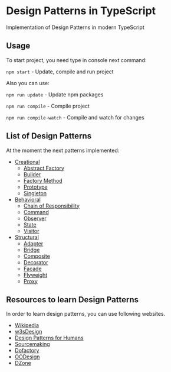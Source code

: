 # Design Patterns in TypeScript
Implementation of Design Patterns in modern TypeScript

## Usage
To start project, you need type in console next command: 

`npm start` - Update, compile and run project

Also you can use:

`npm run update` - Update npm packages

`npm run compile` - Compile project

`npm run compile-watch` - Compile and watch for changes

## List of Design Patterns

At the moment the next patterns implemented:

* [Creational](https://github.com/allordiron/Design-Patterns-in-TypeScript/tree/master/patterns/creational/)
    * [Abstract Factory](https://github.com/allordiron/Design-Patterns-in-TypeScript/tree/master/patterns/creational/abstract%20factory/index.ts)
    * [Builder](https://github.com/allordiron/Design-Patterns-in-TypeScript/tree/master/patterns/creational/builder/index.ts)
    * [Factory Method](https://github.com/allordiron/Design-Patterns-in-TypeScript/tree/master/patterns/creational/factory%20method/index.ts)
    * [Prototype](https://github.com/allordiron/Design-Patterns-in-TypeScript/tree/master/patterns/creational/prototype/index.ts)
    * [Singleton](https://github.com/allordiron/Design-Patterns-in-TypeScript/tree/master/patterns/creational/singleton/index.ts)
* [Behavioral](https://github.com/allordiron/Design-Patterns-in-TypeScript/tree/master/patterns/behavioral)
    * [Chain of Responsibility](https://github.com/allordiron/Design-Patterns-in-TypeScript/blob/master/patterns/behavioral/chain%20of%20responsibility/index.ts)
    * [Command](https://github.com/allordiron/Design-Patterns-in-TypeScript/blob/master/patterns/behavioral/command/index.ts)
    * [Observer](https://github.com/allordiron/Design-Patterns-in-TypeScript/blob/master/patterns/behavioral/observer/index.ts)
    * [State](https://github.com/allordiron/Design-Patterns-in-TypeScript/blob/master/patterns/behavioral/state/index.ts)
    * [Visitor](https://github.com/allordiron/Design-Patterns-in-TypeScript/blob/master/patterns/behavioral/visitor/index.ts)
* [Structural](https://github.com/allordiron/Design-Patterns-in-TypeScript/blob/master/patterns/structural/)
    * [Adapter](https://github.com/allordiron/Design-Patterns-in-TypeScript/blob/master/patterns/structural/adapter/index.ts)
    * [Bridge](https://github.com/allordiron/Design-Patterns-in-TypeScript/blob/master/patterns/structural/bridge/index.ts)
    * [Composite](https://github.com/allordiron/Design-Patterns-in-TypeScript/blob/master/patterns/structural/composite/index.ts)
    * [Decorator](https://github.com/allordiron/Design-Patterns-in-TypeScript/blob/master/patterns/structural/decorator/index.ts)
    * [Facade](https://github.com/allordiron/Design-Patterns-in-TypeScript/blob/master/patterns/structural/facade/index.ts)
    * [Flyweight](https://github.com/allordiron/Design-Patterns-in-TypeScript/blob/master/patterns/structural/flyweight/index.ts)
    * [Proxy](https://github.com/allordiron/Design-Patterns-in-TypeScript/blob/master/patterns/structural/proxy/index.ts)
    
## Resources to learn Design Patterns

In order to learn design patterns, you can use following websites.
* [Wikipedia](https://en.wikipedia.org/wiki/Design_Patterns)
* [w3sDesign](http://w3sdesign.com/index0100.php)
* [Design Patterns for Humans](https://github.com/kamranahmedse/design-patterns-for-humans)
* [Sourcemaking](https://sourcemaking.com/design_patterns)
* [Dofactory](http://www.dofactory.com/net/design-patterns)
* [OODesign](http://www.oodesign.com/)
* [DZone](https://dzone.com/refcardz/design-patterns)
